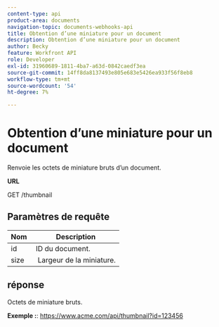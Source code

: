 ```yaml
---
content-type: api
product-area: documents
navigation-topic: documents-webhooks-api
title: Obtention d’une miniature pour un document
description: Obtention d’une miniature pour un document
author: Becky
feature: Workfront API
role: Developer
exl-id: 31960689-1811-4ba7-a63d-0842caedf3ea
source-git-commit: 14ff8da8137493e805e683e5426ea933f56f8eb8
workflow-type: tm+mt
source-wordcount: '54'
ht-degree: 7%

---
```



# Obtention d’une miniature pour un document

Renvoie les octets de miniature bruts d’un document.

**URL**

GET /thumbnail

## Paramètres de requête

| Nom  | Description |
|---|---|
| id  | ID du document. |
| size  |  Largeur de la miniature. |


## réponse

Octets de miniature bruts.

**Exemple :**: https://www.acme.com/api/thumbnail?id=123456

